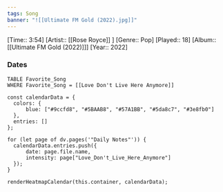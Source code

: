 ```yaml
---
tags: Song  
banner: "![[Ultimate FM Gold (2022).jpg]]"
---
```

[Time:: 3:54]
[Artist:: [[Rose Royce]] ]
[Genre:: Pop]
[Played:: 18]
[Album:: [[Ultimate FM Gold (2022)]]]
[Year:: 2022]
### Dates
````dataview
TABLE Favorite_Song
WHERE Favorite_Song = [[Love Don't Live Here Anymore]]
````

  ```dataviewjs
const calendarData = { 
	colors: { 
		blue: ["#9ccfd8", "#5BAAB8", "#57A1BB", "#5da8c7", "#3e8fb0"] 
	}, 
	entries: [] 
}; 

for (let page of dv.pages('"Daily Notes"')) { 
	calendarData.entries.push({ 
		date: page.file.name, 
		intensity: page["Love_Don't_Live_Here_Anymore"]
	}); 
} 

renderHeatmapCalendar(this.container, calendarData);
```
